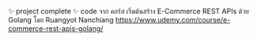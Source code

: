 ✨ project complete ✨
code จาก คอร์ส เริ่มต้นสร้าง E-Commerce REST APIs ด้วย Golang  โดย Ruangyot Nanchiang
https://www.udemy.com/course/e-commerce-rest-apis-golang/

